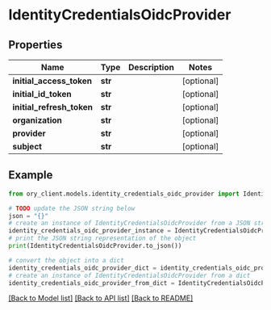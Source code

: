 # IdentityCredentialsOidcProvider


## Properties

Name | Type | Description | Notes
------------ | ------------- | ------------- | -------------
**initial_access_token** | **str** |  | [optional] 
**initial_id_token** | **str** |  | [optional] 
**initial_refresh_token** | **str** |  | [optional] 
**organization** | **str** |  | [optional] 
**provider** | **str** |  | [optional] 
**subject** | **str** |  | [optional] 

## Example

```python
from ory_client.models.identity_credentials_oidc_provider import IdentityCredentialsOidcProvider

# TODO update the JSON string below
json = "{}"
# create an instance of IdentityCredentialsOidcProvider from a JSON string
identity_credentials_oidc_provider_instance = IdentityCredentialsOidcProvider.from_json(json)
# print the JSON string representation of the object
print(IdentityCredentialsOidcProvider.to_json())

# convert the object into a dict
identity_credentials_oidc_provider_dict = identity_credentials_oidc_provider_instance.to_dict()
# create an instance of IdentityCredentialsOidcProvider from a dict
identity_credentials_oidc_provider_from_dict = IdentityCredentialsOidcProvider.from_dict(identity_credentials_oidc_provider_dict)
```
[[Back to Model list]](../README.md#documentation-for-models) [[Back to API list]](../README.md#documentation-for-api-endpoints) [[Back to README]](../README.md)



